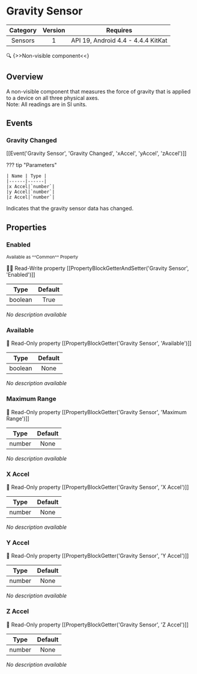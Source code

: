 # Gravity Sensor

| Category | Version | Requires |
|:--------:|:-------:|:--------:|
|Sensors|1|API 19, Android 4.4 - 4.4.4 KitKat|

:mag: {>>Non-visible component<<}

## Overview

A non-visible component that measures the force of gravity that is applied to a device on all three physical axes.  
Note\: All readings are in SI units.

## Events

### Gravity Changed

[[Event('Gravity Sensor', 'Gravity Changed', 'xAccel', 'yAccel', 'zAccel')]]

??? tip "Parameters"

    | Name | Type |
    |------|------|
    |x Accel|`number`|
    |y Accel|`number`|
    |z Accel|`number`|


Indicates that the gravity sensor data has changed.

## Properties

### Enabled

<small>Available as ^^Common^^ Property</small>

:eyes::pencil: Read-Write property
[[PropertyBlockGetterAndSetter('Gravity Sensor', 'Enabled')]]

| Type | Default |
|:----:|:-------:|
|boolean|True|

_No description available_

### Available

:eyes: Read-Only property
[[PropertyBlockGetter('Gravity Sensor', 'Available')]]

| Type | Default |
|:----:|:-------:|
|boolean|None|

_No description available_

### Maximum Range

:eyes: Read-Only property
[[PropertyBlockGetter('Gravity Sensor', 'Maximum Range')]]

| Type | Default |
|:----:|:-------:|
|number|None|

_No description available_

### X Accel

:eyes: Read-Only property
[[PropertyBlockGetter('Gravity Sensor', 'X Accel')]]

| Type | Default |
|:----:|:-------:|
|number|None|

_No description available_

### Y Accel

:eyes: Read-Only property
[[PropertyBlockGetter('Gravity Sensor', 'Y Accel')]]

| Type | Default |
|:----:|:-------:|
|number|None|

_No description available_

### Z Accel

:eyes: Read-Only property
[[PropertyBlockGetter('Gravity Sensor', 'Z Accel')]]

| Type | Default |
|:----:|:-------:|
|number|None|

_No description available_
